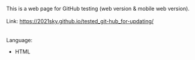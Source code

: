 This is a web page for GitHub testing (web version & mobile web version).
<br>
<br>
Link:
https://2021sky.github.io/tested_git-hub_for-updating/
<br>
<br>
<br>
Language:
<br>
   <ul>
     <li>HTML</li>
  </ul>
